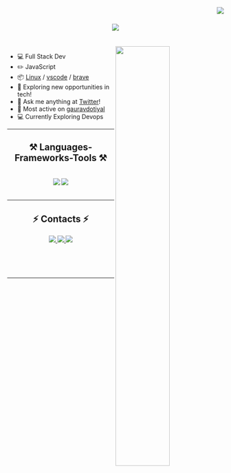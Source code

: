 <img align="right" src="https://visitor-badge.laobi.icu/badge?page_id=gauravdotiyal.gauravdotiyal" />

  <h1 align="center">
    <img src="https://readme-typing-svg.herokuapp.com/?font=Righteous&size=35&center=true&vCenter=true&width=500&height=70&duration=4000&lines=Hi+There!+👋;+I'm+Gaurav+Dotiyal!;" />
</h1>  

 

<!-- <h3 align="center">A passionate software developer from INDIA</h3> -->

<br/>

<img align="right" width="50%" src="https://github-readme-stats.vercel.app/api?username=gauravdotiyal&show_icons=true&count_private=true&theme=tokyonight&hide_border=true&card_width=300px">
 
 
- 💻 Full Stack Dev 
- ✏️ JavaScript 
- 📦 [Linux](https://www.linux.com/) / [vscode](https://code.visualstudio.com) / [brave](https://brave.com/)
- 🌱 Exploring new opportunities in tech!
- 💭 Ask me anything at [Twitter](https://x.com/Dotiyal_Gaurav)!
- 📌 Most active on [gauravdotiyal](https://github.com/gauravdotiyal)
- 💻 Currently Exploring Devops 
 <hr/>
 
<h2 align="center">⚒️ Languages-Frameworks-Tools ⚒️</h2>
<br/>
<div align="center">
    <img src="https://skillicons.dev/icons?i=react,bootstrap,html,css,vscode,github,tailwind,git,nodejs" />
    <img src="https://skillicons.dev/icons?i=python,javascript,typescript,express,firebase,mongodb,c,nextjs,mysql,cpp" /><br>
</div>

<br/>
<hr/> 

<h2 align="center">⚡ Contacts ⚡</h2>

<div align="center" > 
  <a href="mailto:gauravdotiyal33@gmail.com">
    <img src="https://img.shields.io/badge/Gmail-333333?style=for-the-badge&logo=gmail&logoColor=red" />
  </a>
  <a href="https://www.linkedin.com/in/gaurav-dotiyal-a93541255/" target="_blank">
    <img src="https://img.shields.io/badge/LinkedIn-0077B5?style=for-the-badge&logo=linkedin&logoColor=white" target="_blank" />
  </a>
  <a href="https://twitter.com/Dotiyal_Gaurav" target="_blank">
     <img src="https://img.shields.io/badge/Twitter-FF5722?style=for-the-badge&logo=todoist&logoColor=white" target="_blank" />
  </a>
</div>

<br>
<!-- <p align="center">
<a href="https://github.com/gauravdotiyal/github-readme-streak-stats"><img title="🔥 Get streak stats for your profile at git.io/streak-stats" alt="sherwyn11's streak" src="https://github-readme-streak-stats.herokuapp.com/?user=gauravdotiyal&theme=tokyonight&hide_border=true" height="192px" width="950px"/></a>
<a href="https://github.com/gauravdotiyal/github-readme-stats"><img alt="sherwyn11's Github Stats" src="https://github-readme-stats.vercel.app/api?username=gauravdotiyal&show_icons=true&count_private=true&theme=tokyonight&hide_border=true&card_width=300px" height="192px"/></a>
<a href="https://github.com/gauravdotiyal/github-readme-stats"><img alt="sherwyn11's Top Languages" src="https://github-readme-stats.vercel.app/api/top-langs/?username=gauravdotiyal&langs_count=8&layout=compact&theme=tokyonight&hide_border=true&card_width=300px" height="192px"/></a>
 </p> -->

<br/><br/>

<hr/>

<br/>

<!-- <picture>
  <source media="(prefers-color-scheme: dark)" srcset="https://raw.githubusercontent.com/gauravdotiyal/gauravdotiyal/output/github-snake-dark.svg" />
  <source media="(prefers-color-scheme: light)" srcset="https://raw.githubusercontent.com/gauravdotiyal/gauravdotiyal/output/github-snake.svg" />
  <img alt="github-snake" src="https://raw.githubusercontent.com/gauravdotiyal/gauravdotiyal/output/github-snake.svg" />
</picture> -->
<br/>

<!--
[![Gaurav's github activity graph](https://github-readme-activity-graph.vercel.app/graph?username=gauravdotiyal&bg_color=010409&color=ffffff&line=00b344&point=ffffff&area=true&hide_border=true)](https://github.com/ashutosh00710/github-readme-activity-graph)  -->


<!-- <div align="center">
<a href='https://ko-fi.com/V7V4RAK9C' target='_blank'><img height='64' style='border:0px;height:64px;' src='https://storage.ko-fi.com/cdn/kofi1.png?v=3' border='0' alt='Buy Me a Coffee at ko-fi.com' /></a>
</div> -->

<br/>
